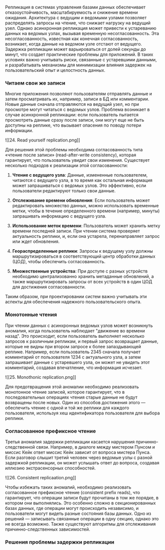 Репликация в системах управления базами данных обеспечивает отказоустойчивость, масштабируемость и снижение времени ожидания. Архитектура с ведущим и ведомыми узлами позволяет распределять запросы на чтение, что снижает нагрузку на ведущий узел. Однако асинхронная репликация может привести к устареванию данных на ведомых узлах, вызывая временную несогласованность. Эта несогласованность, известная как конечная согласованность, возникает, когда данные на ведомом узле отстают от ведущего. Задержка репликации может варьироваться от долей секунды до минут, что создает практические проблемы для приложений. В таких условиях важно учитывать риски, связанные с устаревшими данными, и разрабатывать механизмы для минимизации влияния задержек на пользовательский опыт и целостность данных.

### Читаем свои же записи

Многие приложения позволяют пользователям отправлять данные и затем просматривать их, например, записи в БД или комментарии. Новые данные сначала отправляются на ведущий узел, но при просмотре могут читаться с ведомых узлов. Проблема возникает в случае асинхронной репликации: если пользователь пытается просмотреть данные сразу после записи, они могут еще не быть доступны на реплике, что вызывает опасения по поводу потери информации.

![[24. Read yourself replication.png]]

Для решения этой проблемы необходима согласованность типа «чтение после записи» (read-after-write consistency), которая гарантирует, что пользователь увидит свои изменения. Существует несколько подходов к реализации этой согласованности:

1. **Чтение с ведущего узла**: Данные, измененные пользователем, читаются с ведущего узла, в то время как остальная информация может запрашиваться с ведомых узлов. Это эффективно, если пользователи редактируют только свои данные.

2. **Отслеживание времени обновления**: Если пользователь может редактировать множество данных, можно использовать временные метки, чтобы в течение определенного времени (например, минуты) запрашивать информацию с ведущего узла.

3. **Использование меток времени**: Пользователь может хранить метку времени последней записи. При чтении система проверяет актуальность реплики, и, если она устарела, перенаправляет запрос или ждет обновления.

4. **Геораспределенные реплики**: Запросы к ведущему узлу должны маршрутизироваться в соответствующий центр обработки данных (ЦОД), чтобы обеспечить согласованность.

5. **Множественные устройства**: При доступе с разных устройств необходимо централизованно хранить метаданные обновлений, а также маршрутизировать запросы от всех устройств в один ЦОД для достижения согласованности. 

Таким образом, при проектировании систем важно учитывать эти аспекты для обеспечения надежного пользовательского опыта.

### Монотонные чтения

При чтении данных с асинхронных ведомых узлов может возникнуть аномалия, когда пользователь наблюдает "движение во времени назад". Это происходит, если пользователь выполняет несколько запросов к различным репликам, и первый запрос возвращает данные, которые не видны при втором запросе к более запаздывающей реплике. Например, если пользователь 2345 сначала получает комментарий от пользователя 1234 с актуального узла, а затем запрашивает данные с устаревшего узла, он может не увидеть этот комментарий, создавая впечатление, что информация исчезает.

![[25. Monothonic replication.png]]

Для предотвращения этой аномалии необходимо реализовать монотонное чтение записей, которое гарантирует, что в последовательных операциях чтения старые данные не будут возвращены после новых. Один из способов достижения этого — обеспечить чтение с одной и той же реплики для каждого пользователя, используя хеш идентификатора пользователя для выбора реплики.

### Согласованное префиксное чтение

Третья аномалия задержки репликации касается нарушения причинно-следственной связи. Например, в диалоге между мистером Пунсом и миссис Кейк ответ миссис Кейк зависит от вопроса мистера Пунса. Если разговор слышит третий человек через ведомые узлы с разной задержкой репликации, он может услышать ответ до вопроса, создавая иллюзию экстрасенсорных способностей.

![[26. Consistent replicaation.png]]

Чтобы избежать таких аномалий, необходимо реализовать согласованное префиксное чтение (consistent prefix reads), что гарантирует, что операции записи будут прочитаны в том же порядке, в котором они выполнялись. Это особенно сложно в секционированных базах данных, где операции могут происходить независимо, и пользователи могут видеть разные состояния базы данных. Одно из решений — записывать связанные операции в одну секцию, однако это не всегда возможно. Также существуют алгоритмы для отслеживания причинно-следственных зависимостей.

### Решения проблемы задержки репликации